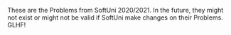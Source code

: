 These are the Problems from SoftUni 2020/2021.
In the future, they might not exist or might not be valid if SoftUni make changes on their Problems.
GLHF!
